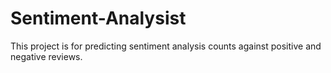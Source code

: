 # Sentiment-Analysist
This project is for predicting sentiment analysis counts against positive and negative reviews.
